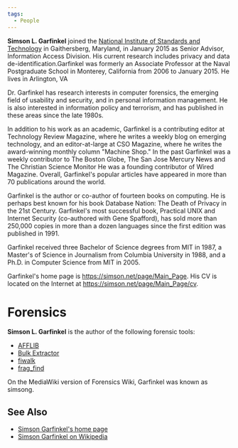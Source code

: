 ```yaml
---
tags:
  - People
---
```

**Simson L. Garfinkel** joined the [National Institute of Standards and
Technology](national_institute_of_standards_and_technology.md)
in Gaithersberg, Maryland, in January 2015 as Senior Advisor,
Information Access Division. His current research includes privacy and
data de-identification.Garfinkel was formerly an Associate Professor at
the Naval Postgraduate School in Monterey, California from 2006 to
January 2015. He lives in Arlington, VA

Dr. Garfinkel has research interests in computer forensics, the emerging
field of usability and security, and in personal information management.
He is also interested in information policy and terrorism, and has
published in these areas since the late 1980s.

In addition to his work as an academic, Garfinkel is a contributing
editor at Technology Review Magazine, where he writes a weekly blog on
emerging technology, and an editor-at-large at CSO Magazine, where he
writes the award-winning monthly column "Machine Shop." In the past
Garfinkel was a weekly contributor to The Boston Globe, The San Jose
Mercury News and The Christian Science Monitor He was a founding
contributor of Wired Magazine. Overall, Garfinkel's popular articles
have appeared in more than 70 publications around the world.

Garfinkel is the author or co-author of fourteen books on computing. He
is perhaps best known for his book Database Nation: The Death of Privacy
in the 21st Century. Garfinkel's most successful book, Practical UNIX
and Internet Security (co-authored with Gene Spafford), has sold more
than 250,000 copies in more than a dozen languages since the first
edition was published in 1991.

Garfinkel received three Bachelor of Science degrees from MIT in 1987, a
Master's of Science in Journalism from Columbia University in 1988, and
a Ph.D. in Computer Science from MIT in 2005.

Garfinkel's home page is <https://simson.net/page/Main_Page>. His CV is located on
the Internet at <https://simson.net/page/Main_Page/cv>.

# Forensics

**Simson L. Garfinkel** is the author of the following forensic tools:

* [AFFLIB](aff.md)
* [Bulk Extractor](bulk_extractor.md)
* [fiwalk](fiwalk.md)
* [frag_find](frag_find.md)

On the MediaWiki version of Forensics Wiki, Garfinkel was known as simsong.

## See Also

* [Simson Garfinkel's home page](http://simson.net/)
* [Simson Garfinkel on Wikipedia](https://en.wikipedia.org/wiki/Simson_Garfinkel)

